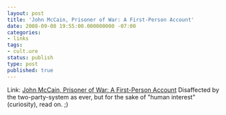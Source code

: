 ```yaml
---
layout: post
title: 'John McCain, Prisoner of War: A First-Person Account'
date: 2008-09-08 19:55:00.000000000 -07:00
categories:
- links
tags:
- cult.ure
status: publish
type: post
published: true
---
```

Link: <a href="http://www.usnews.com/articles/news/2008/01/28/john-mccain-prisoner-of-war-a-first-person-account.html">John McCain, Prisoner of War: A First-Person Account</a>
Disaffected by the two-party-system as ever, but for the sake of "human interest" (curiosity), read on. ;)
